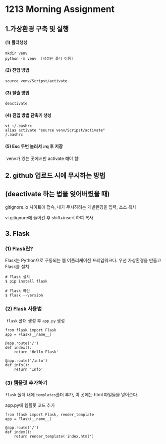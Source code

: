 # 1213 Morning Assignment

## 1.가상환경 구축 및 실행

#### (1) 폴더생성

```
mkdir venv
python -m venv  [생성한 폴더 이름]
```

#### (2) 진입 방법 

```
source venv/Scripst/activate
```

#### (3) 탈출 방법 

``` 
deactivate
```

#### (4) 진입 방법 단축키 생성

``` 
vi ~/.bashrc
alias activate "source venv/Scripst/activate"
/.bashrc
```

#### (5) Esc 두번 눌러서 :rq 후 저장

​	venv가 있는 곳에서만 activate 해야 함!

## 2. github 업로드 시에 무시하는 방법

## 	(deactivate 하는 법을 잊어버렸을 때)

gitignore.io 사이트에 접속, 내가 무시하려는 개발환경을 입력, 소스 복사

vi.gitignore에 들어간 후 shift+insert 하여 복사 



## 3. Flask

### (1) Flask란?

Flask는 Python으로 구동되는 웹 어플리케이션 프레임워크다. 우선 가상환경을 만들고 Flask를 설치

```
# Flask 설치
$ pip install flask

# Flask 확인
$ flask --version
```

### (2) Flask 사용법

​	`flask` 폴더 생성 후 `app.py` 생성

```
from flask import Flask
app = Flask(__name__)

@app.route('/')
def index():
    return 'Hello Flask'

@app.route('/info')
def info():
    return 'Info'
```

### (3) 템플릿 추가하기

`flask` 폴더 내에 `templates`폴더 추가, 이 곳에는 html 파일들을 넣어준다.

app.py에 템플릿 코드 추가

```
from flask import Flask, render_template
app = Flask(__name__)

@app.route('/')
def index():
    return render_template('index.html')
```

